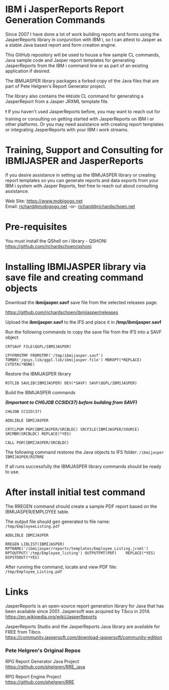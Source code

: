 # IBM i JasperReports Report Generation Commands  
Since 2007 I have done a lot of work building reports and forms using the JasperReports library in conjunction with IBM i, so I can attest to Jasper as a stable Java based report and form creation engine.   

This GitHub repository will be used to house a few sample CL commands, Java sample code and Jasper report templates for generating JasperReports from the IBM i command line or as part of an existing application if desired.    

The IBMIJASPER library packages a forked copy of the Java files that are part of Pete Helgren's Report Generator project.   

The library also contains the `RREGEN` CL command for generating a JasperReport from a Jasper JRXML template file.   

:exclamation: If you haven't used JasperReports before, you may want to reach out for training or consulting on getting started with JasperReports on IBM i or other platforms. Or you may need assistance with creating report templates or integrating JasperReports with your IBM i work streams.  

# Training, Support and Consulting for IBMIJASPER and JasperReports
If you desire assistance in setting up the IBMIJASPER library or creating report templates so you can generate reports and data exports from your IBM i system with Jasper Reports, feel free to reach out about consulting assistance.  

Web Site: https://www.mobigogo.net   
Email: richard@mobigogo.net -or- richard@richardschoen.net   

# Pre-requisites
You must install the QShell on i library - QSHONI  
https://github.com/richardschoen/qshoni

# Installing IBMIJASPER library via save file and creating command objects

Download the **ibmijasper.savf** save file from the selected releases page. 

https://github.com/richardschoen/ibmijasper/releases   

Upload the **ibmijasper.savf** to the IFS and place it in **/tmp/ibmijasper.savf**

Run the following commands to copy the save file from the IFS into a SAVF object

`CRTSAVF FILE(QGPL/IBMIJASPER)`
 
`CPYFRMSTMF FROMSTMF('/tmp/ibmijasper.savf') TOMBR('/qsys.lib/qgpl.lib/ibmijasper.file') MBROPT(*REPLACE) CVTDTA(*NONE)`

Restore the IBMIJASPER library

`RSTLIB SAVLIB(IBMIJASPER) DEV(*SAVF) SAVF(QGPL/IBMIJASPER)`

Build the IBMIJASPER commands

 ***(Important to CHGJOB CCSID(37) before building from SAVF)***

`CHGJOB CCSID(37)`

`ADDLIBLE IBMIJASPER`

`CRTCLPGM PGM(IBMIJASPER/SRCBLDC) SRCFILE(IBMIJASPER/SOURCE) SRCMBR(SRCBLDC) REPLACE(*YES)`

`CALL PGM(IBMIJASPER/SRCBLDC)`

The following command restores the Java objects to IFS folder: `/ibmijasper`   
`IBMIJASPER/RSTRRE`

If all runs successfully the IBMIJASPER library commands should be ready to use.   

# After install initial test command
The RREGEN command should create a sample PDF report based on the IBMIJASPER/EMPLOYEE table.   

The output file should gen generated to file name: `/tmp/EmployeeListing.pdf`

`ADDLIBLE IBMIJASPER`

`RREGEN LIBLIST(IBMIJASPER)                                     
        RPTNAME('/ibmijasper/reports/templates/Employee_Listing.jrxml')                                      
        RPTOUTPUT('/tmp/Employee_listing') OUTPUTFMT(PDF)   
        REPLACE(*YES) DSPSTDOUT(*YES)`

After running the command, locate and view PDF file: `/tmp/Employee_Listing.pdf`

# Links
JasperReports is an open-source report generation library for Java that has been available since 2001. Jaspersoft was acquired by Tibco in 2014.   
https://en.wikipedia.org/wiki/JasperReports   

JasperReports Studio and the JasperReports Java library are available for FREE from Tibco.  
https://community.jaspersoft.com/download-jaspersoft/community-edition   

### Pete Helgren's Original Repos
RPG Report Generator Java Project    
https://github.com/phelgren/RRE_java   

RPG Report Engine Project    
https://github.com/phelgren/RRE    

